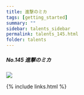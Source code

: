 ```yaml
---
title: 進撃のミカ
tags: [getting_started]
summary: ""
sidebar: talents_sidebar
permalink: talents_145.html
folder: talents
---
```



##### No.145 進撃のミカ

![](https://yt3.ggpht.com/ytc/AKedOLTbCtN02EVfFE-YogZWgxCbRLhByR3LD-ACoef0xg=s176-c-k-c0x00ffffff-no-rj)






{% include links.html %}
